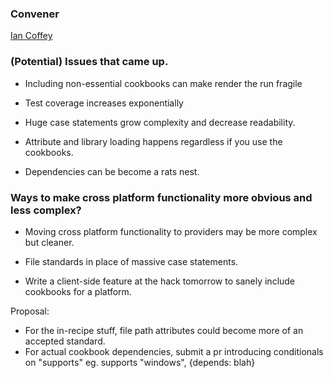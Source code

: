 ### Convener

[Ian Coffey](http://github.com/iancoffey)

### (Potential) Issues that came up.

- Including non-essential cookbooks can make render the run fragile

- Test coverage increases exponentially

- Huge case statements grow complexity and decrease readability. 

- Attribute and library loading happens regardless if you use the cookbooks.

- Dependencies can be become a rats nest.

### Ways to make cross platform functionality more obvious and less complex?

- Moving cross platform functionality to providers may be more complex but cleaner.

- File standards in place of massive case statements.

- Write a client-side feature at the hack tomorrow to sanely include cookbooks for a platform.

Proposal:
- For the in-recipe stuff, file path attributes could become more of an accepted standard.
- For actual cookbook dependencies, submit a pr introducing conditionals on "supports"
eg. supports "windows", {depends: blah}